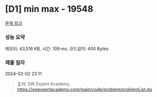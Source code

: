 # [D1] min max - 19548 

[문제 링크](https://swexpertacademy.com/main/code/problem/problemDetail.do?contestProbId=AY1TuOPq_fgDFAWX) 

### 성능 요약

메모리: 43,516 KB, 시간: 109 ms, 코드길이: 400 Bytes

### 제출 일자

2024-02-02 23:11



> 출처: SW Expert Academy, https://swexpertacademy.com/main/code/problem/problemList.do